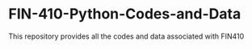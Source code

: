 # FIN-410-Python-Codes-and-Data
 This repository provides all the codes and data associated with FIN410
